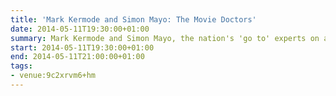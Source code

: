```yaml
---
title: 'Mark Kermode and Simon Mayo: The Movie Doctors'
date: 2014-05-11T19:30:00+01:00
summary: Mark Kermode and Simon Mayo, the nation's 'go to' experts on all things film, take to the stage with a new, unique blend of movie trivia, forthright opinion, and no-holds-barred bickering.
start: 2014-05-11T19:30:00+01:00
end: 2014-05-11T21:00:00+01:00
tags:
- venue:9c2xrvm6+hm
---
```

